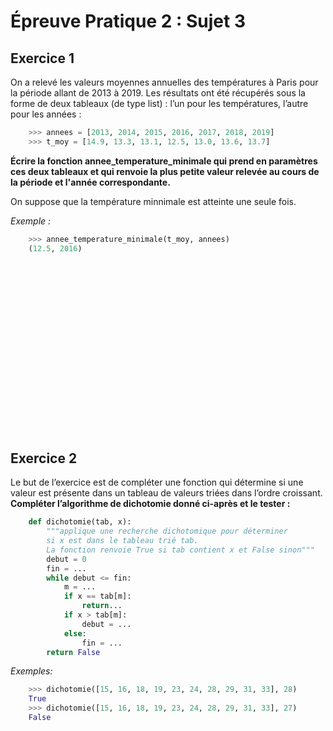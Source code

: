 # Épreuve Pratique 2 : Sujet 3

## Exercice 1

On a relevé les valeurs moyennes annuelles des températures à Paris pour la période allant de 2013 à 2019. 
Les résultats ont été récupérés sous la forme de deux tableaux (de type list) : l’un pour les températures, l’autre pour les années :

```python
    >>> annees = [2013, 2014, 2015, 2016, 2017, 2018, 2019]
    >>> t_moy = [14.9, 13.3, 13.1, 12.5, 13.0, 13.6, 13.7]
```

**Écrire la fonction annee_temperature_minimale qui prend en paramètres ces deux tableaux et qui renvoie la plus petite valeur relevée au cours de la période et l'année correspondante.**

On suppose que la température minnimale est atteinte une seule fois.

*Exemple :*

```python
    >>> annee_temperature_minimale(t_moy, annees)
    (12.5, 2016)
```

<br/>
<br/>
<br/>
<br/>
<br/>
<br/>
<br/>
<br/>
<br/>
<br/>
<br/>
<br/>
<br/>
<br/>
<br/>
<br/>


## Exercice 2

Le but de l’exercice est de compléter une fonction qui détermine si une valeur est présente dans un tableau de valeurs triées dans l’ordre croissant.
**Compléter l’algorithme de dichotomie donné ci-après et le tester :**

```python
    def dichotomie(tab, x):
        """applique une recherche dichotomique pour déterminer
        si x est dans le tableau trié tab.
        La fonction renvoie True si tab contient x et False sinon"""
        debut = 0
        fin = ...
        while debut <= fin:
            m = ...
            if x == tab[m]:
                return...
            if x > tab[m]:
                debut = ...
            else:
                fin = ...
        return False
```

*Exemples:*

```python
    >>> dichotomie([15, 16, 18, 19, 23, 24, 28, 29, 31, 33], 28)
    True
    >>> dichotomie([15, 16, 18, 19, 23, 24, 28, 29, 31, 33], 27)
    False
```
